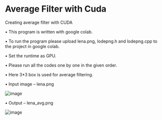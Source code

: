 # Average Filter with Cuda
Creating average filter with CUDA

• This program is written with google colab.

• To run the program please upload lena.png, lodepng.h and lodepng.cpp to the project in google colab.

• Set the runtime as GPU.

• Please run all the codes one by one in the given order.

• Here 3*3 box is used for average filtering.

• Input image – lena.png

![image](https://user-images.githubusercontent.com/22652266/235963071-320c2504-97c9-498f-ac3c-5b8b7b375e87.png)

• Output – lena_avg.png

![image](https://user-images.githubusercontent.com/22652266/235963365-636e7aa4-6403-45d2-be29-84a5f938730e.png)
